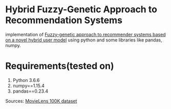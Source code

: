 # Hybrid Fuzzy-Genetic Approach to Recommendation Systems

implementation of [Fuzzy-genetic approach to recommender systems based on a novel hybrid user model](http://www.sciencedirect.com/science/article/pii/S095741740700351X) using python and some libraries like pandas, numpy.

# Requirements(tested on)
1. Python 3.6.6
2. numpy==1.15.4
3. pandas==0.23.4

Sources: [MovieLens 100K dataset](http://grouplens.org/datasets/movielens/100k/)
